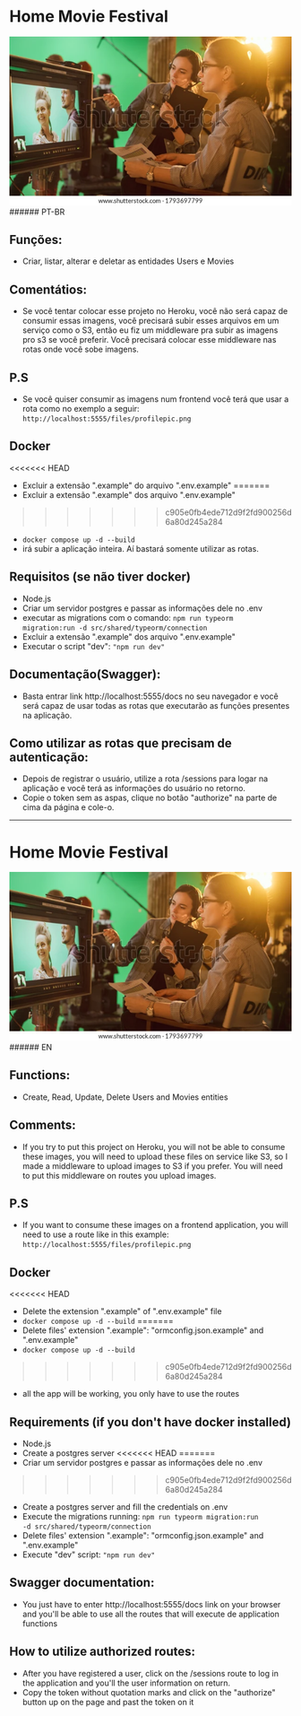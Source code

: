 # Home Movie Festival

<img src="headerimage.webp" alt="people working on a movie set">
###### PT-BR

## Funções:

-   Criar, listar, alterar e deletar as entidades Users e Movies

## Comentátios:

-   Se você tentar colocar esse projeto no Heroku, você não será capaz de consumir essas imagens, você precisará subir esses arquivos em um serviço como o S3, então eu fiz um middleware pra subir as imagens pro s3 se você preferir.
    Você precisará colocar esse middleware nas rotas onde você sobe imagens.


## P.S

-   Se você quiser consumir as imagens num frontend você terá que usar a rota como no exemplo a seguir: <code>http://localhost:5555/files/profilepic.png</code>

## Docker
<<<<<<< HEAD
- Excluir a extensão ".example" do arquivo ".env.example"
=======
- Excluir a extensão ".example" dos arquivo ".env.example"
>>>>>>> c905e0fb4ede712d9f2fd900256d6a80d245a284
- <code>docker compose up -d --build </code>
- irá subir a aplicação inteira. Aí bastará somente utilizar as rotas.

## Requisitos (se não tiver docker)

-   Node.js
-   Criar um servidor postgres e passar as informações dele no .env
-   executar as migrations com o comando: <code>npm run typeorm migration:run -d src/shared/typeorm/connection</code>
-   Excluir a extensão ".example" dos arquivo ".env.example"
-   Executar o script "dev": <code>"npm run dev"</code>

## Documentação(Swagger):

-   Basta entrar link http://localhost:5555/docs no seu navegador e você será capaz de usar todas as rotas que executarão as funções presentes na aplicação.

## Como utilizar as rotas que precisam de autenticação:

-   Depois de registrar o usuário, utilize a rota /sessions para logar na aplicação e você terá as informações do usuário no retorno.
-   Copie o token sem as aspas, clique no botão "authorize" na parte de cima da página e cole-o.

---

# Home Movie Festival

<img src="headerimage.webp" alt="people working on a movie set">
###### EN

## Functions:

-   Create, Read, Update, Delete Users and Movies entities

## Comments:

-   If you try to put this project on Heroku, you will not be able to consume these images, you will need to upload these files on service like S3, so I made a middleware to upload images to S3 if you prefer.
    You will need to put this middleware on routes you upload images.


## P.S

-   If you want to consume these images on a frontend application, you will need to use a route like in this example: <code>http://localhost:5555/files/profilepic.png</code>

## Docker
<<<<<<< HEAD
-   Delete the extension ".example" of ".env.example" file
-   `docker compose up -d --build`
=======
-   Delete files' extension ".example": "ormconfig.json.example" and ".env.example"
-   <code>docker compose up -d --build </code>
>>>>>>> c905e0fb4ede712d9f2fd900256d6a80d245a284
-   all the app will be working, you only have to use the routes

## Requirements (if you don't have docker installed)

-   Node.js
-   Create a postgres server
<<<<<<< HEAD
=======
-   Criar um servidor postgres e passar as informações dele no .env
>>>>>>> c905e0fb4ede712d9f2fd900256d6a80d245a284
-   Create a postgres server and fill the credentials on .env
-   Execute the migrations running: <code>npm run typeorm migration:run -d src/shared/typeorm/connection</code>
-   Delete files' extension ".example": "ormconfig.json.example" and ".env.example"
-   Execute "dev" script: <code>"npm run dev"</code>

## Swagger documentation:

-   You just have to enter http://localhost:5555/docs link on your browser and you'll be able to use all the routes that will execute de application functions

## How to utilize authorized routes:

-   After you have registered a user, click on the /sessions route to log in the application and you'll the user information on return.
-   Copy the token without quotation marks and click on the "authorize" button up on the page and past the token on it
